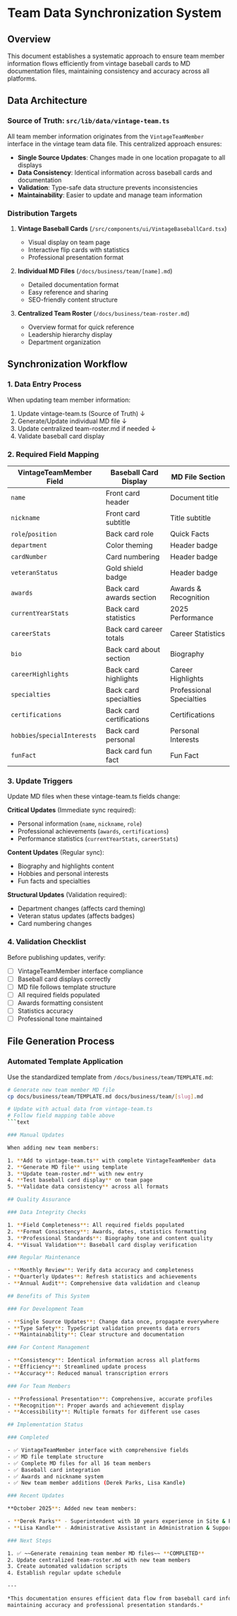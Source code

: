 # Team Data Synchronization System

## Overview

This document establishes a systematic approach to ensure team member information
flows efficiently from vintage baseball cards to MD documentation files,
maintaining consistency and accuracy across all platforms.

## Data Architecture

### Source of Truth: `src/lib/data/vintage-team.ts`

All team member information originates from the `VintageTeamMember` interface in the
vintage team data file. This centralized approach ensures:

- **Single Source Updates**: Changes made in one location propagate to all displays
- **Data Consistency**: Identical information across baseball cards and documentation
- **Validation**: Type-safe data structure prevents inconsistencies
- **Maintainability**: Easier to update and manage team information

### Distribution Targets

1. **Vintage Baseball Cards** (`/src/components/ui/VintageBaseballCard.tsx`)
   - Visual display on team page
   - Interactive flip cards with statistics
   - Professional presentation format

2. **Individual MD Files** (`/docs/business/team/[name].md`)
   - Detailed documentation format
   - Easy reference and sharing
   - SEO-friendly content structure

3. **Centralized Team Roster** (`/docs/business/team-roster.md`)
   - Overview format for quick reference
   - Leadership hierarchy display
   - Department organization

## Synchronization Workflow

### 1. Data Entry Process

When updating team member information:

1. Update vintage-team.ts (Source of Truth)
   ↓
2. Generate/Update individual MD file
   ↓
3. Update centralized team-roster.md if needed
   ↓
4. Validate baseball card display

### 2. Required Field Mapping

| VintageTeamMember Field      | Baseball Card Display    | MD File Section          |
| ---------------------------- | ------------------------ | ------------------------ |
| `name`                       | Front card header        | Document title           |
| `nickname`                   | Front card subtitle      | Title subtitle           |
| `role`/`position`            | Back card role           | Quick Facts              |
| `department`                 | Color theming            | Header badge             |
| `cardNumber`                 | Card numbering           | Header badge             |
| `veteranStatus`              | Gold shield badge        | Header badge             |
| `awards`                     | Back card awards section | Awards & Recognition     |
| `currentYearStats`           | Back card statistics     | 2025 Performance         |
| `careerStats`                | Back card career totals  | Career Statistics        |
| `bio`                        | Back card about section  | Biography                |
| `careerHighlights`           | Back card highlights     | Career Highlights        |
| `specialties`                | Back card specialties    | Professional Specialties |
| `certifications`             | Back card certifications | Certifications           |
| `hobbies`/`specialInterests` | Back card personal       | Personal Interests       |
| `funFact`                    | Back card fun fact       | Fun Fact                 |

### 3. Update Triggers

Update MD files when these vintage-team.ts fields change:

**Critical Updates** (Immediate sync required):

- Personal information (`name`, `nickname`, `role`)
- Professional achievements (`awards`, `certifications`)
- Performance statistics (`currentYearStats`, `careerStats`)

**Content Updates** (Regular sync):

- Biography and highlights content
- Hobbies and personal interests
- Fun facts and specialties

**Structural Updates** (Validation required):

- Department changes (affects card theming)
- Veteran status updates (affects badges)
- Card numbering changes

### 4. Validation Checklist

Before publishing updates, verify:

- [ ] VintageTeamMember interface compliance
- [ ] Baseball card displays correctly
- [ ] MD file follows template structure
- [ ] All required fields populated
- [ ] Awards formatting consistent
- [ ] Statistics accuracy
- [ ] Professional tone maintained

## File Generation Process

### Automated Template Application

Use the standardized template from `/docs/business/team/TEMPLATE.md`:

````bash
# Generate new team member MD file
cp docs/business/team/TEMPLATE.md docs/business/team/[slug].md

# Update with actual data from vintage-team.ts
# Follow field mapping table above
```text

### Manual Updates

When adding new team members:

1. **Add to vintage-team.ts** with complete VintageTeamMember data
2. **Generate MD file** using template
3. **Update team-roster.md** with new entry
4. **Test baseball card display** on team page
5. **Validate data consistency** across all formats

## Quality Assurance

### Data Integrity Checks

1. **Field Completeness**: All required fields populated
2. **Format Consistency**: Awards, dates, statistics formatting
3. **Professional Standards**: Biography tone and content quality
4. **Visual Validation**: Baseball card display verification

### Regular Maintenance

- **Monthly Review**: Verify data accuracy and completeness
- **Quarterly Updates**: Refresh statistics and achievements
- **Annual Audit**: Comprehensive data validation and cleanup

## Benefits of This System

### For Development Team

- **Single Source Updates**: Change data once, propagate everywhere
- **Type Safety**: TypeScript validation prevents data errors
- **Maintainability**: Clear structure and documentation

### For Content Management

- **Consistency**: Identical information across all platforms
- **Efficiency**: Streamlined update process
- **Accuracy**: Reduced manual transcription errors

### For Team Members

- **Professional Presentation**: Comprehensive, accurate profiles
- **Recognition**: Proper awards and achievement display
- **Accessibility**: Multiple formats for different use cases

## Implementation Status

### Completed

- ✅ VintageTeamMember interface with comprehensive fields
- ✅ MD file template structure
- ✅ Complete MD files for all 16 team members
- ✅ Baseball card integration
- ✅ Awards and nickname system
- ✅ New team member additions (Derek Parks, Lisa Kandle)

### Recent Updates

**October 2025**: Added new team members:

- **Derek Parks** - Superintendent with 10 years experience in Site & Field Operations
- **Lisa Kandle** - Administrative Assistant in Administration & Support

### Next Steps

1. ✅ ~~Generate remaining team member MD files~~ **COMPLETED**
2. Update centralized team-roster.md with new team members
3. Create automated validation scripts
4. Establish regular update schedule

---

*This documentation ensures efficient data flow from baseball card information to MD files while
maintaining accuracy and professional presentation standards.*
````
